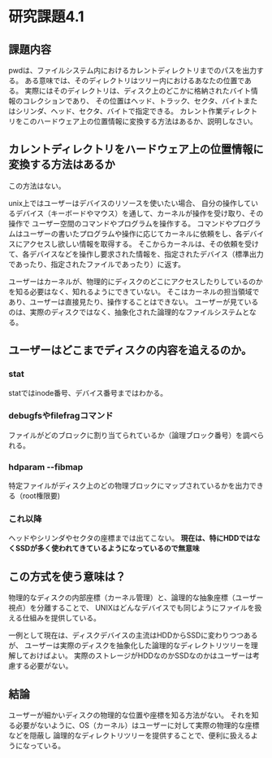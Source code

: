 # 研究課題4.1
## 課題内容
pwdは、ファイルシステム内におけるカレントディレクトリまでのパスを出力する。
ある意味では、そのディレクトリはツリー内におけるあなたの位置である。
実際にはそのディレクトリは、ディスク上のどこかに格納されたバイト情報のコレクションであり、
その位置はヘッド、トラック、セクタ、バイトまたはシリンダ、ヘッド、セクタ、バイトで指定できる。
カレント作業ディレクトリをこのハードウェア上の位置情報に変換する方法はあるか、説明しなさい。

## カレントディレクトリをハードウェア上の位置情報に変換する方法はあるか
この方法はない。

unix上ではユーザーはデバイスのリソースを使いたい場合、
自分の操作しているデバイス（キーボードやマウス）を通して、カーネルが操作を受け取り、その操作で
ユーザー空間のコマンドやプログラムを操作する。
コマンドやプログラムはユーザーの書いたプログラムや操作に応じてカーネルに依頼をし、各デバイスにアクセスし欲しい情報を取得する。
そこからカーネルは、その依頼を受けて、各デバイスなどを操作し要求された情報を、指定されたデバイス（標準出力であったり、指定されたファイルであったり）に返す。

ユーザーはカーネルが、物理的にディスクのどこにアクセスしたりしているのかを知る必要はなく、知れるようにできていない。
そこはカーネルの担当領域であり、ユーザーは直接見たり、操作することはできない。
ユーザーが見ているのは、実際のディスクではなく、抽象化された論理的なファイルシステムとなる。



## ユーザーはどこまでディスクの内容を追えるのか。
### stat
statではinode番号、デバイス番号まではわかる。

### debugfsやfilefragコマンド
ファイルがどのブロックに割り当てられているか（論理ブロック番号）を調べられる。

### hdparam --fibmap
特定ファイルがディスク上のどの物理ブロックにマップされているかを出力できる（root権限要)

### これ以降
ヘッドやシリンダやセクタの座標までは出てこない。
**現在は、特にHDDではなくSSDが多く使われてきているようになっているので無意味**

## この方式を使う意味は？
物理的なディスクの内部座標（カーネル管理）と、論理的な抽象座標（ユーザー視点）を分離することで、
UNIXはどんなデバイスでも同じようにファイルを扱える仕組みを提供している。

一例として現在は、ディスクデバイスの主流はHDDからSSDに変わりつつあるが、
ユーザーは実際のディスクを抽象化した論理的なディレクトリツリーを理解しておけばよい。
実際のストレージがHDDなのかSSDなのかはユーザーは考慮する必要がない。


## 結論
ユーザーが細かいディスクの物理的な位置や座標を知る方法がない。
それを知る必要がないように、OS（カーネル）はユーザーに対して実際の物理的な座標などを隠蔽し
論理的なディレクトリツリーを提供することで、便利に扱えるようになっている。


